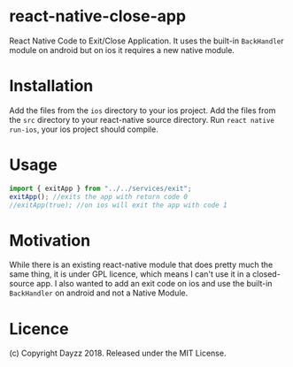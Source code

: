 # react-native-close-app
React Native Code to Exit/Close Application. It uses the built-in `BackHandle`r module on android but on ios it requires a new native module.

# Installation
Add the files from the `ios` directory to your ios project.
Add the files from the `src` directory to your react-native source directory.
Run `react native run-ios`, your ios project should compile.

# Usage
```javascript
import { exitApp } from "../../services/exit";
exitApp(); //exits the app with return code 0
//exitApp(true); //on ios will exit the app with code 1
```

# Motivation
While there is an existing react-native module that does pretty much the same thing, it is under GPL licence, which means I can't use it in a closed-source app. I also wanted to add an exit code on ios and use the built-in `BackHandler` on android and not a Native Module.

# Licence
(c) Copyright Dayzz 2018. Released under the MIT License.
